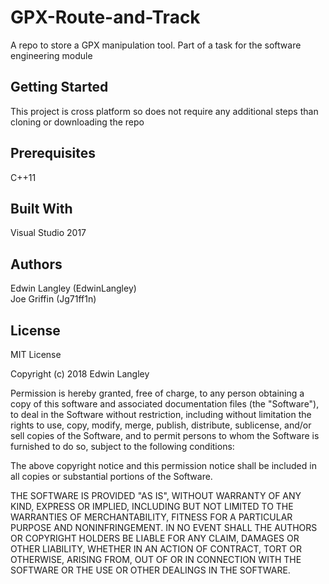 # GPX-Route-and-Track
A repo to store a GPX manipulation tool. Part of a task for the software engineering module

## Getting Started 

This project is cross platform so does not require any additional steps than cloning or downloading the repo

## Prerequisites

C++11<br />

## Built With
Visual Studio 2017<br />

## Authors
Edwin Langley (EdwinLangley)<br />
Joe Griffin (Jg71ff1n)<br />

## License 

MIT License

Copyright (c) 2018 Edwin Langley

Permission is hereby granted, free of charge, to any person obtaining a copy
of this software and associated documentation files (the "Software"), to deal
in the Software without restriction, including without limitation the rights
to use, copy, modify, merge, publish, distribute, sublicense, and/or sell
copies of the Software, and to permit persons to whom the Software is
furnished to do so, subject to the following conditions:

The above copyright notice and this permission notice shall be included in all
copies or substantial portions of the Software.

THE SOFTWARE IS PROVIDED "AS IS", WITHOUT WARRANTY OF ANY KIND, EXPRESS OR
IMPLIED, INCLUDING BUT NOT LIMITED TO THE WARRANTIES OF MERCHANTABILITY,
FITNESS FOR A PARTICULAR PURPOSE AND NONINFRINGEMENT. IN NO EVENT SHALL THE
AUTHORS OR COPYRIGHT HOLDERS BE LIABLE FOR ANY CLAIM, DAMAGES OR OTHER
LIABILITY, WHETHER IN AN ACTION OF CONTRACT, TORT OR OTHERWISE, ARISING FROM,
OUT OF OR IN CONNECTION WITH THE SOFTWARE OR THE USE OR OTHER DEALINGS IN THE
SOFTWARE.
